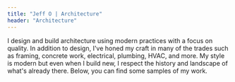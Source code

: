 ```yaml
---
title: "Jeff O | Architecture"
header: "Architecture"
---
```

I design and build architecture using modern practices with a focus on quality. In addition to design, I've honed my craft in many of the trades such as framing, concrete work, electrical, plumbing, HVAC, and more. My style is modern but even when I build new, I respect the history and landscape of what's already there. Below, you can find some samples of my work.